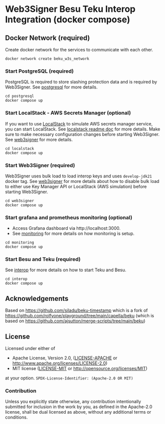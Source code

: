 # Web3Signer Besu Teku Interop Integration (docker compose)

## Docker Network (required)
Create docker network for the services to communicate with each other.
```shell
docker network create beku_w3s_network
```

### Start PostgreSQL (required)
PostgreSQL is required to store slashing protection data and is required by Web3Signer.
See [postgresql](./postgresql/README.md) for more details.
```shell
cd postgresql
docker compose up
```

### Start LocalStack - AWS Secrets Manager (optional)
If you want to use [LocalStack](https://www.localstack.cloud/) to simulate AWS secrets manager service, you can start LocalStack.
See [localstack readme doc](./localstack/README.md) for more details.
Make sure to make necessary configuration changes before starting Web3Signer. See [web3signer](./web3signer/README.md) for more details.
```shell
cd localstack
docker compose up
```

### Start Web3Signer (required)
Web3Signer uses bulk load to load interop keys and uses `develop-jdk21` docker tag.
See [web3signer](./web3signer/README.md) for more details about how to disable bulk load to either use Key Manager API 
or LocalStack (AWS simulation) before starting Web3Signer.

```shell
cd web3signer
docker compose up
```

### Start grafana and prometheus monitoring (optional)
- Access Grafana dashboard via http://localhost:3000. 
- See [monitoring](./monitoring/README.md) for more details on how monitoring is setup.
```shell
cd monitoring
docker compose up
```

### Start Besu and Teku (required)
See [interop](./interop/README.md) for more details on how to start Teku and Besu.

```shell
cd interop
docker compose up
```

## Acknowledgements
Based on
https://github.com/siladu/beku-timestamp which is a fork of
https://github.com/rolfyone/playground/tree/main/capella/beku
(which is based on https://github.com/ajsutton/merge-scripts/tree/main/beku)

## License

Licensed under either of

* Apache License, Version 2.0, ([LICENSE-APACHE](LICENSE-APACHE-2.0) or <http://www.apache.org/licenses/LICENSE-2.0>)
* MIT license ([LICENSE-MIT](LICENSE-MIT) or <http://opensource.org/licenses/MIT>)

at your option.
`SPDX-License-Identifier: (Apache-2.0 OR MIT)`

### Contribution

Unless you explicitly state otherwise, any contribution intentionally submitted for inclusion in the work by you, as
defined in the Apache-2.0 license, shall be dual licensed as above, without any additional terms or conditions.